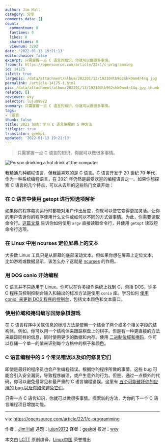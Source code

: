 ```yaml
---
author: Jim Hall
category: 分享
comments_data: []
count:
  commentnum: 0
  favtimes: 0
  likes: 0
  sharetimes: 0
  viewnum: 3292
date: '2022-01-13 19:21:13'
editorchoice: false
excerpt: 只需掌握一点 C 语言的知识，你就可以做很多事情。
fromurl: https://opensource.com/article/22/1/c-programming
id: 14175
islctt: true
largepic: /data/attachment/album/202201/13/192104tb962skk0mm4r44q.jpg
permalink: /article-14175-1.html
pic: /data/attachment/album/202201/13/192104tb962skk0mm4r44q.jpg.thumb.jpg
related: []
reviewer: wxy
selector: lujun9972
summary: 只需掌握一点 C 语言的知识，你就可以做很多事情。
tags:
- C语言
thumb: false
title: 2021 总结：学习 C 语言编程的 5 种方法
titlepic: true
translator: geekpi
updated: '2022-01-13 19:21:13'
---
```



> 
> 只需掌握一点 C 语言的知识，你就可以做很多事情。
> 
> 
> 


![](/data/attachment/album/202201/13/192104tb962skk0mm4r44q.jpg "Person drinking a hot drink at the computer")


我精通几种编程语言，但我最喜欢的是 C 语言。C 语言开发于 20 世纪 70 年代，作为一种系统编程语言，在 2021 年仍然是最受欢迎的编程语言之一。如果你想探索 C 语言的几个特点，可以从去年的这些热门文章开始：


### 在 C 语言中使用 getopt 进行短选项解析


如果你的程序每次运行时都能对用户作出反应，你就可以使它变得更加灵活。让你的用户告诉你的程序使用什么文件或如何以不同的方式做事情。为此，你需要读取命令行。[这篇文章](https://opensource.com/article/21/8/short-option-parsing-c) 告诉你如何使用 `argv` 直接读取命令行，并使用 `getopt` 读取短命令行选项。


### 在 Linux 中用 ncurses 定位屏幕上的文本


大多数 Linux 工具只是从屏幕的底部滚动文本。但如果你想在屏幕上定位文本，比如游戏或数据显示，该怎么办？这就是 [ncurses](https://opensource.com/article/21/8/ncurses-linux) 的作用。


### 用 DOS conio 开始编程


C 语言并不只适用于 Linux。你可以在许多操作系统上找到 C，包括 DOS。许多 C 程序员控制控制台输入和输出的标准方法是使用 `conio` 库。学习如何 [使用 conio` 来更新 DOS 程序的控制台](https://opensource.com/article/21/9/programming-dos-conio)，包括文本颜色和文本窗口。


### 使用位域和掩码编写国际象棋游戏


在 C 语言程序中关联信息的标准方法是使用一个结合了两个或多个相关字段的结构体。例如，你可以用一个结构体来跟踪棋盘上的棋子。但是有一种更直接的方法来跟踪同样的信息，同时使用更少的数据和内存。使用 [二进制位域和掩码](https://opensource.com/article/21/8/binary-bit-fields-masks)，你可以存储一个单一的值来识别每个方格中的棋子和颜色。


### C 语言编程中的 5 个常见错误以及如何修复它们


即使是最好的程序员也会产生编程错误。根据你的程序所做的事情，这些 bug 可能会引入安全漏洞，导致程序崩溃，或产生意外的行为。但是，通过一点额外的代码，你可以避免最常见和最严重的 C 语言编程错误。这里有 [五个可能破坏你的应用的 bug 以及你如何避免它们](https://opensource.com/article/21/10/programming-bugs)。


只需一点 C 语言知识，你就可以做很多事情。探索新的方法，为你的下一个 C 语言编程项目增加功能。




---


via: <https://opensource.com/article/22/1/c-programming>


作者：[Jim Hall](https://opensource.com/users/jim-hall) 选题：[lujun9972](https://github.com/lujun9972) 译者：[geekpi](https://github.com/geekpi) 校对：[wxy](https://github.com/wxy)


本文由 [LCTT](https://github.com/LCTT/TranslateProject) 原创编译，[Linux中国](https://linux.cn/) 荣誉推出